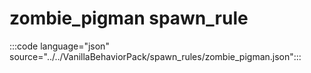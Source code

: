 # zombie_pigman spawn_rule

:::code language="json" source="../../VanillaBehaviorPack/spawn_rules/zombie_pigman.json":::
